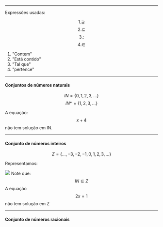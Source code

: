____
Expressões usadas:

$$
1.\supseteq
$$
$$2.\subseteq$$
$$3.:$$
$$4.\in$$

1. "Contem"
2. "Está contido"
3. "Tal que"
4. "pertence"

___
#### Conjuntos de números naturais

$$IN = \{0,1,2,3,...\}$$
$$IN* = \{1,2,3,...\}$$

A equação: $$x+4$$não tem solução em IN.
____

#### Conjunto de números inteiros

$$Z = \{ ... , -3 , -2 , -1 , 0 , 1 , 2 , 3 , ... \}$$

Representamos:

![](Pasted%20image%2020250228211858.png)
Note que: 
$$IN \subseteq Z$$
A equação $$2x = 1$$ não tem solução em Z
____
#### Conjunto de números racionais

$$$$